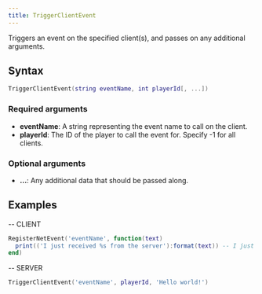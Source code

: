 ```yaml
---
title: TriggerClientEvent
---
```


Triggers an event on the specified client(s), and passes on any additional arguments.

Syntax
------

```lua
TriggerClientEvent(string eventName, int playerId[, ...])
```

### Required arguments
- **eventName**: A string representing the event name to call on the client.
- **playerId**: The ID of the player to call the event for. Specify -1 for all clients.

### Optional arguments
- **...**: Any additional data that should be passed along.

Examples
--------

-- CLIENT
```lua
RegisterNetEvent('eventName', function(text)
  print(('I just received %s from the server'):format(text)) -- I just received Hello world! from the server
end)
```
-- SERVER
```lua
TriggerClientEvent('eventName', playerId, 'Hello world!')
```
[RegisterNetEvent]: /docs/scripting-reference/runtimes/lua/functions/RegisterNetEvent/
